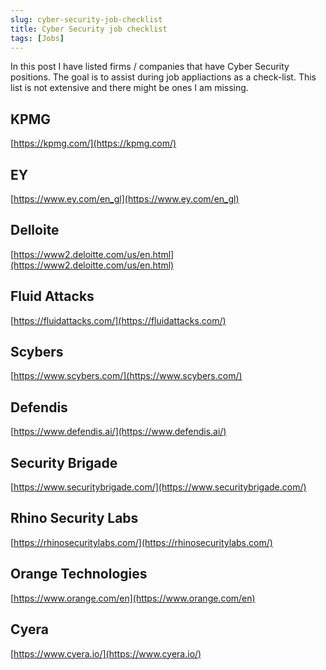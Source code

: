 ```yaml
---
slug: cyber-security-job-checklist
title: Cyber Security job checklist
tags: [Jobs]
---
```


In this post I have listed firms / companies that have Cyber Security positions. 
The goal is to assist during job appliactions as a check-list.
This list is not extensive and there might be ones I am missing.

<!-- truncate -->



## KPMG
[https://kpmg.com/](https://kpmg.com/)


## EY
[https://www.ey.com/en_gl](https://www.ey.com/en_gl)


## Delloite
[https://www2.deloitte.com/us/en.html](https://www2.deloitte.com/us/en.html)


## Fluid Attacks
[https://fluidattacks.com/](https://fluidattacks.com/)


## Scybers
[https://www.scybers.com/](https://www.scybers.com/)


## Defendis
[https://www.defendis.ai/](https://www.defendis.ai/)


## Security Brigade
[https://www.securitybrigade.com/](https://www.securitybrigade.com/)


## Rhino Security Labs
[https://rhinosecuritylabs.com/](https://rhinosecuritylabs.com/)


## Orange Technologies
[https://www.orange.com/en](https://www.orange.com/en)


## Cyera
[https://www.cyera.io/](https://www.cyera.io/)
